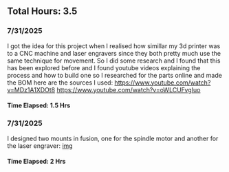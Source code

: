 ## Total Hours: 3.5
### 7/31/2025
I got the idea for this project when I realised how simillar my 3d printer was to a CNC machine and laser engravers since they both pretty much use the same technique for movement. So I did some research and I found that this has been explored before and I found youtube videos explaining the process and how to build one so I researched for the parts online and made the BOM here are the sources I used:
https://www.youtube.com/watch?v=MDz1A1XDOt8
https://www.youtube.com/watch?v=oWLCUFvgIuo
#### Time Elapsed: 1.5 Hrs 
### 7/31/2025
I designed two mounts in fusion, one for the spindle motor and another for the laser engraver:
[img](https://github.com/yahia-svg/HomePcbFabricator/blob/main/img/Screenshot%202025-08-01%20175515.png?raw=true)
#### Time Elapsed: 2 Hrs 

